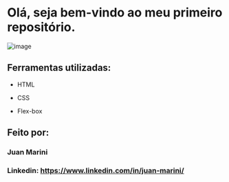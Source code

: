 # Olá, seja bem-vindo ao meu primeiro repositório.

![image](https://media.discordapp.net/attachments/1038331819503923202/1214325355100373012/Sem_titulo.png?ex=65f8b39d&is=65e63e9d&hm=6462a528e867dfb9c163d9a00e5e863275dfd1f647adb7beb47e0b2917220ba2&=&format=webp&quality=lossless&width=900&height=467)

## Ferramentas utilizadas:

* HTML

* CSS

* Flex-box

## Feito por:

### Juan Marini

### Linkedin: https://www.linkedin.com/in/juan-marini/
